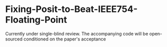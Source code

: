 # Fixing-Posit-to-Beat-IEEE754-Floating-Point

Currently under single-blind review. The accompanying code will be open-sourced conditioned on the paper's acceptance
